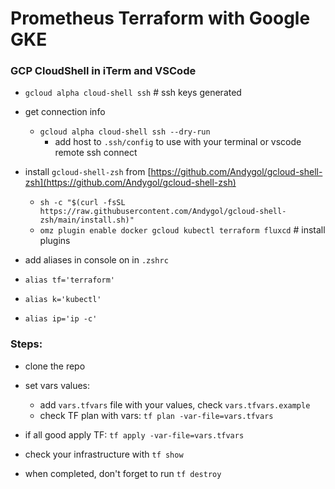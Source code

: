 # Prometheus Terraform with Google GKE

### GCP CloudShell in iTerm and VSCode

- `gcloud alpha cloud-shell ssh` # ssh keys generated
    
- get connection info
    - `gcloud alpha cloud-shell ssh --dry-run`
        - add host to `.ssh/config` to use with your terminal or vscode remote ssh connect


- install `gcloud-shell-zsh` from  [https://github.com/Andygol/gcloud-shell-zsh](https://github.com/Andygol/gcloud-shell-zsh)
    - `sh -c "$(curl -fsSL https://raw.githubusercontent.com/Andygol/gcloud-shell-zsh/main/install.sh)"`
    - `omz plugin enable docker gcloud kubectl terraform fluxcd` # install plugins

- add aliases in console on in `.zshrc`
- `alias tf='terraform'`
- `alias k='kubectl'`
- `alias ip='ip -c'`


### Steps:

- clone the repo

- set vars values:
    - add `vars.tfvars` file with your values, check `vars.tfvars.example`
    - check TF plan with vars: `tf plan -var-file=vars.tfvars`

- if all good apply TF: `tf apply -var-file=vars.tfvars`
- check your infrastructure with `tf show`

- when completed, don't forget to run `tf destroy`

 
